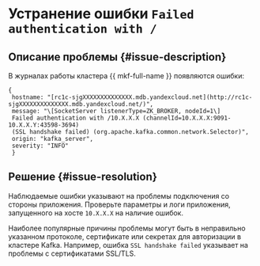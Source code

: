 # Устранение ошибки `Failed authentication with /`


## Описание проблемы {#issue-description}

В журналах работы кластера {{ mkf-full-name }} появляются ошибки:

```
{
 hostname: "[rc1c-sjgXXXXXXXXXXXXXX.mdb.yandexcloud.net](http://rc1c-sjgXXXXXXXXXXXXXX.mdb.yandexcloud.net/)",
 message: "\[SocketServer listenerType=ZK_BROKER, nodeId=1\] 
 Failed authentication with /10.X.X.X (channelId=10.X.X.X:9091-10.X.X.Y:43598-3694) 
 (SSL handshake failed) (org.apache.kafka.common.network.Selector)",
 origin: "kafka_server",
 severity: "INFO"
 }
```

## Решение {#issue-resolution}

Наблюдаемые ошибки указывают на проблемы подключения со стороны приложения. Проверьте параметры и логи приложения, запущенного на хосте `10.X.X.X`  на наличие ошибок.

Наиболее популярные причины проблемы могут быть в неправильно указанном протоколе, сертификате или секретах для авторизации в кластере Kafka. Например, ошибка `SSL handshake failed`  указывает на проблемы с сертификатами SSL/TLS.